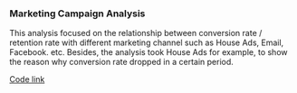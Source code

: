 ### Marketing Campaign Analysis

  
This analysis focused on the relationship between conversion rate / retention rate with
different marketing channel such as House Ads, Email, Facebook. etc. Besides, the analysis
took House Ads for example, to show the reason why conversion rate dropped in a certain period.  


[Code link](https://github.com/goodjob0823/Marketing-Campaign-Analysis/blob/master/Marketing%20Campaign%20Analysis.ipynb)
